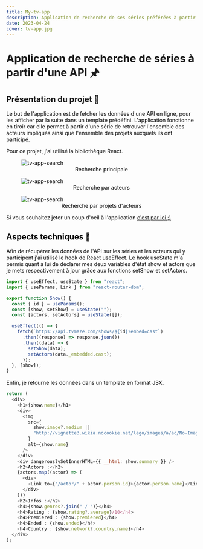 ```yaml
---
title: My-tv-app
description: Application de recherche de ses séries préférées à partir d'une API.
date: 2023-04-24
cover: tv-app.jpg
---
```


# Application de recherche de séries à partir d'une API 🖈

## Présentation du projet 📜

<font color="black">Le but de l'application est de fetcher les données d'une API en ligne, pour les afficher par la suite dans un template prédéfini. L'application fonctionne en tiroir car elle permet à partir d'une série de retrouver l'ensemble des acteurs impliqués ainsi que l'ensemble des projets auxquels ils ont participé.

Pour ce projet, j'ai utilisé la bibliothèque React.

<figure><img style="display: block; margin-left: auto; margin-right: auto" src="/images/projets/tv-search.jpg" alt="tv-app-search"></img><figcaption><center><font color="black">Recherche principale</center></figcaption></figure>

<figure><img style="display: block; margin-left: auto; margin-right: auto" src="/images/projets/tv-actor.jpg" alt="tv-app-search"></img><figcaption><center><font color="black">Recherche par acteurs</center></figcaption></figure>

<figure><img style="display: block; margin-left: auto; margin-right: auto" src="/images/projets/tv-projects.jpg" alt="tv-app-search"></img><figcaption><center><font color="black">Recherche par projets d'acteurs</center></figcaption></figure>

Si vous souhaitez jeter un coup d'oeil à l'application <a href="https://my-web-app-64479.web.app/" target="_blank">c'est par ici ;)</a>

## Aspects techniques 📐

Afin de récupérer les données de l'API sur les séries et les acteurs qui y participent j'ai utilisé le hook de React useEffect. Le hook useState m'a permis quant à lui de déclarer mes deux variables d'état show et actors que je mets respectivement à jour grâce aux fonctions setShow et setActors.

```js
import { useEffect, useState } from "react";
import { useParams, Link } from "react-router-dom";

export function Show() {
  const { id } = useParams();
  const [show, setShow] = useState("");
  const [actors, setActors] = useState([]);

  useEffect(() => {
    fetch(`https://api.tvmaze.com/shows/${id}?embed=cast`)
      .then((response) => response.json())
      .then((data) => {
        setShow(data);
        setActors(data._embedded.cast);
      });
  }, [show]);
}
```

Enfin, je retourne les données dans un template en format JSX.

```js
return (
  <div>
    <h1>{show.name}</h1>
    <div>
      <img
        src={
          show.image?.medium ||
          "http://vignette3.wikia.nocookie.net/lego/images/a/ac/No-Image-Basic.png/revision/latest?cb=20130819001030"
        }
        alt={show.name}
      />
    </div>
    <div dangerouslySetInnerHTML={{ __html: show.summary }} />
    <h2>Actors :</h2>
    {actors.map((actor) => (
      <div>
        <Link to={"/actor/" + actor.person.id}>{actor.person.name}</Link>
      </div>
    ))}
    <h2>Infos :</h2>
    <h4>{show.genres?.join(" / ")}</h4>
    <h4>Rating : {show.rating?.average}/10</h4>
    <h4>Premiered : {show.premiered}</h4>
    <h4>Ended : {show.ended}</h4>
    <h4>Country : {show.network?.country.name}</h4>
  </div>
);
```
